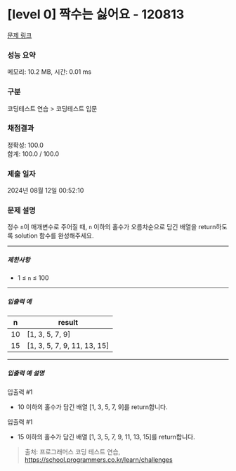 # [level 0] 짝수는 싫어요 - 120813 

[문제 링크](https://school.programmers.co.kr/learn/courses/30/lessons/120813) 

### 성능 요약

메모리: 10.2 MB, 시간: 0.01 ms

### 구분

코딩테스트 연습 > 코딩테스트 입문

### 채점결과

정확성: 100.0<br/>합계: 100.0 / 100.0

### 제출 일자

2024년 08월 12일 00:52:10

### 문제 설명

<p>정수 <code>n</code>이 매개변수로 주어질 때, <code>n</code> 이하의 홀수가 오름차순으로 담긴 배열을 return하도록 solution 함수를 완성해주세요.</p>

<hr>

<h5>제한사항</h5>

<ul>
<li>1 ≤ <code>n</code> ≤ 100</li>
</ul>

<hr>

<h5>입출력 예</h5>
<table class="table">
        <thead><tr>
<th>n</th>
<th>result</th>
</tr>
</thead>
        <tbody><tr>
<td>10</td>
<td>[1, 3, 5, 7, 9]</td>
</tr>
<tr>
<td>15</td>
<td>[1, 3, 5, 7, 9, 11, 13, 15]</td>
</tr>
</tbody>
      </table>
<hr>

<h5>입출력 예 설명</h5>

<p>입출력 #1</p>

<ul>
<li>10 이하의 홀수가 담긴 배열 [1, 3, 5, 7, 9]를 return합니다.</li>
</ul>

<p>입출력 #1</p>

<ul>
<li>15 이하의 홀수가 담긴 배열 [1, 3, 5, 7, 9, 11, 13, 15]를 return합니다.</li>
</ul>


> 출처: 프로그래머스 코딩 테스트 연습, https://school.programmers.co.kr/learn/challenges